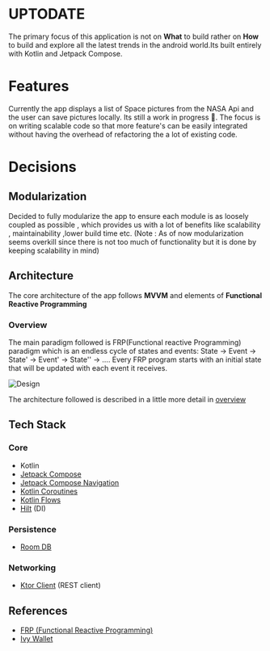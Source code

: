 **UPTODATE**
==================

The primary focus of this application is not on **What** to build rather on **How** to build and explore all
the latest trends in the android world.Its built entirely with Kotlin and Jetpack Compose.

# Features

Currently the app displays a list of Space pictures from the NASA Api and the user can save pictures locally.
Its still a work in progress 🚧.
The focus is on writing scalable code so that more feature's can be easily integrated without having the overhead
of refactoring the a lot of existing code.

# Decisions

## Modularization

Decided to fully modularize the app  to ensure each module is as loosely coupled as possible , which provides us with a lot
of benefits like scalability , maintainability ,lower build time etc.
(Note : As of now modularization seems overkill since there is not too much of functionality but it is done by
keeping scalability in mind)

## Architecture

The core architecture of the app follows **MVVM** and elements of **Functional Reactive Programming**  

### Overview

The main paradigm followed is FRP(Functional reactive Programming) paradigm which is an endless cycle of states and events:
State -> Event -> State' -> Event' -> State'' -> …. 
Every FRP program starts with an initial state that will be updated with each event it receives.

![Design](https://static.wixstatic.com/media/fdfbff_c281e26662c8470dbb260e3c97e6a510~mv2.png)

The architecture followed is described in a little more detail in [overview](docs\Overview.md)

## Tech Stack

### Core

- Kotlin
- [Jetpack Compose](https://developer.android.com/jetpack/compose)
- [Jetpack Compose Navigation](https://developer.android.com/jetpack/compose/navigation)
- [Kotlin Coroutines](https://kotlinlang.org/docs/coroutines-overview.html)
- [Kotlin Flows](https://kotlinlang.org/docs/flow.html)
- [Hilt](https://dagger.dev/hilt/) (DI)

### Persistence
- [Room DB](https://developer.android.com/training/data-storage/room)

### Networking
- [Ktor Client](https://ktor.io/docs/getting-started-ktor-client.html) (REST client)

## References
- [FRP (Functional Reactive Programming)](https://www.toptal.com/android/functional-reactive-programming-part-1)
- [Ivy Wallet](https://github.com/Ivy-Apps/ivy-wallet)
